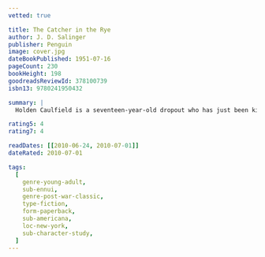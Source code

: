 ```yaml
---
vetted: true

title: The Catcher in the Rye
author: J. D. Salinger
publisher: Penguin
image: cover.jpg
dateBookPublished: 1951-07-16
pageCount: 230
bookHeight: 198
goodreadsReviewId: 378100739
isbn13: 9780241950432

summary: |
  Holden Caulfield is a seventeen-year-old dropout who has just been kicked out of his fourth school. Navigating his way through the challenges of growing up, Holden dissects the 'phony' aspects of society, and the 'phonies' themselves: the headmaster whose affability depends on the wealth of the parents, his roommate who scores with girls using sickly-sweet affection.

rating5: 4
rating7: 4

readDates: [[2010-06-24, 2010-07-01]]
dateRated: 2010-07-01

tags:
  [
    genre-young-adult,
    sub-ennui,
    genre-post-war-classic,
    type-fiction,
    form-paperback,
    sub-americana,
    loc-new-york,
    sub-character-study,
  ]
---
```

